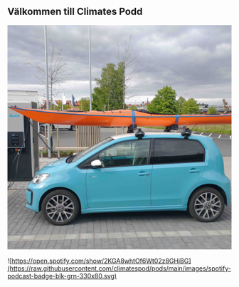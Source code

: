 ## Välkommen till Climates Podd

![El bil (WV eUp) med kajak på taket som laddar](https://raw.githubusercontent.com/climatespod/pods/main/images/eup.jpg)

![https://open.spotify.com/show/2KGA8whtOf6Wt02z8GHiBG](https://raw.githubusercontent.com/climatespod/pods/main/images/spotify-podcast-badge-blk-grn-330x80.svg)
